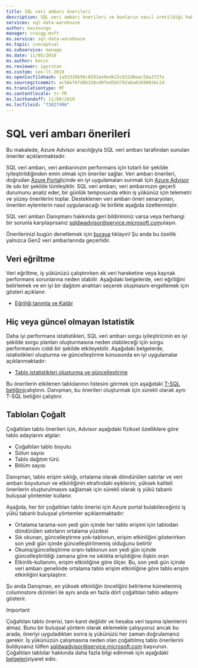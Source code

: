 ```yaml
---
title: SQL veri ambarı önerileri
description: SQL veri ambarı önerileri ve bunların nasıl üretildiği hakkında bilgi edinin
services: sql-data-warehouse
author: kevinvngo
manager: craigg-msft
ms.service: sql-data-warehouse
ms.topic: conceptual
ms.subservice: manage
ms.date: 11/05/2018
ms.author: kevin
ms.reviewer: igorstan
ms.custom: seo-lt-2019
ms.openlocfilehash: 1a93339b99c6591ee9ed615c032d0eac58a372fe
ms.sourcegitcommit: ac56ef07d86328c40fed5b5792a6a02698926c2d
ms.translationtype: MT
ms.contentlocale: tr-TR
ms.lasthandoff: 11/08/2019
ms.locfileid: "73827496"
---
```

# <a name="sql-data-warehouse-recommendations"></a>SQL veri ambarı önerileri

Bu makalede, Azure Advisor aracılığıyla SQL veri ambarı tarafından sunulan öneriler açıklanmaktadır.  

SQL veri ambarı, veri ambarınızın performans için tutarlı bir şekilde iyileştirildiğinden emin olmak için öneriler sağlar. Veri ambarı önerileri, doğrudan [Azure Portal](https://aka.ms/Azureadvisor)içinde en iyi uygulamaları sunmak Için [Azure Advisor](https://docs.microsoft.com/azure/advisor/advisor-performance-recommendations) ile sıkı bir şekilde tümleşiktir. SQL veri ambarı, veri ambarınızın geçerli durumunu analiz eder, bir günlük temposunda etkin iş yükünüz için telemetri ve yüzey önerilerini toplar. Desteklenen veri ambarı öneri senaryoları, önerilen eylemlerin nasıl uygulanacağı ile birlikte aşağıda özetlenmiştir.

SQL veri ambarı Danışmanı hakkında geri bildiriminiz varsa veya herhangi bir sorunla karşılaşırsanız [sqldwadvisor@service.microsoft.com](mailto:sqldwadvisor@service.microsoft.com)ulaşın.   

Önerilerinizi bugün denetlemek için [buraya](https://aka.ms/Azureadvisor) tıklayın! Şu anda bu özellik yalnızca Gen2 veri ambarlarında geçerlidir. 

## <a name="data-skew"></a>Veri eğriltme

Veri eğriltme, iş yükünüzü çalıştırırken ek veri hareketine veya kaynak performans sorunlarına neden olabilir. Aşağıdaki belgelerde, veri eğriliğini belirlemek ve en iyi bir dağıtım anahtarı seçerek oluşmasını engellemek için gösteri açıklanır.

- [Eğriliği tanımla ve Kaldır](https://docs.microsoft.com/azure/sql-data-warehouse/sql-data-warehouse-tables-distribute#how-to-tell-if-your-distribution-column-is-a-good-choice) 

## <a name="no-or-outdated-statistics"></a>Hiç veya güncel olmayan Istatistik

Daha iyi performans istatistikleri, SQL veri ambarı sorgu iyileştiricinin en iyi şekilde sorgu planları oluşturmasına neden olabileceği için sorgu performansını ciddi bir şekilde etkileyebilir. Aşağıdaki belgelerde, istatistikleri oluşturma ve güncelleştirme konusunda en iyi uygulamalar açıklanmaktadır:

- [Tablo istatistikleri oluşturma ve güncelleştirme](https://docs.microsoft.com/azure/sql-data-warehouse/sql-data-warehouse-tables-statistics)

Bu önerilerin etkilenen tablolarının listesini görmek için aşağıdaki [T-SQL betiğini](https://github.com/Microsoft/sql-data-warehouse-samples/blob/master/samples/sqlops/MonitoringScripts/ImpactedTables)çalıştırın. Danışman, bu önerileri oluşturmak için sürekli olarak aynı T-SQL betiğini çalıştırır.

## <a name="replicate-tables"></a>Tabloları Çoğalt

Çoğaltılan tablo önerileri için, Advisor aşağıdaki fiziksel özelliklere göre tablo adaylarını algılar:

- Çoğaltılan tablo boyutu
- Sütun sayısı
- Tablo dağıtım türü
- Bölüm sayısı

Danışman, tablo erişim sıklığı, ortalama olarak döndürülen satırlar ve veri ambarı boyutunun ve etkinliğinin etrafındaki eşiklerini, yüksek kaliteli önerilerin oluşturulmasını sağlamak için sürekli olarak iş yükü tabanlı buluşsal yöntemler kullanır. 

Aşağıda, her bir çoğaltılan tablo önerisi için Azure portal bulabileceğiniz iş yükü tabanlı buluşsal yöntemler açıklanmaktadır:

- Ortalama tarama-son yedi gün içinde her tablo erişimi için tablodan döndürülen satırların ortalama yüzdesi
- Sık okunan, güncelleştirme yok-tablonun, erişim etkinliğini gösterirken son yedi gün içinde güncelleştirilmemiş olduğunu belirtir
- Okuma/güncelleştirme oranı-tablonun son yedi gün içinde güncelleştirildiği zamana göre ne sıklıkta erişildiğine ilişkin oran
- Etkinlik-kullanımı, erişim etkinliğine göre ölçer. Bu, son yedi gün içinde veri ambarı genelinde ortalama tablo erişim etkinliğine göre tablo erişim etkinliğini karşılaştırır. 

Şu anda Danışman, en yüksek etkinliğin önceliğini belirleme kümelenmiş columnstore dizinleri ile aynı anda en fazla dört çoğaltılan tablo adayını gösterir.

> [!IMPORTANT]
> Çoğaltılan tablo önerisi, tam kanıt değildir ve hesaba veri taşıma işlemlerini almaz. Bunu bir buluşsal yöntem olarak eklemekle çalışıyoruz ancak bu arada, öneriyi uyguladıktan sonra iş yükünüzü her zaman doğrulamanız gerekir. İş yükünüzün çalışmasına neden olan çoğaltılmış tablo önerilerini buldıysanız lütfen sqldwadvisor@service.microsoft.com başvurun. Çoğaltılan tablolar hakkında daha fazla bilgi edinmek için aşağıdaki [belgeleri](https://docs.microsoft.com/azure/sql-data-warehouse/design-guidance-for-replicated-tables#what-is-a-replicated-table)ziyaret edin.
